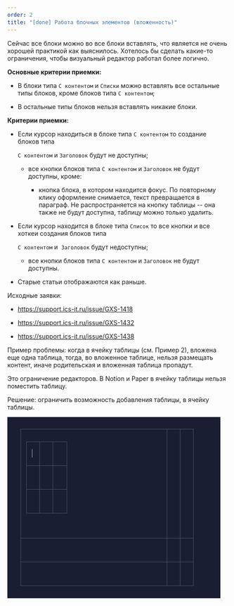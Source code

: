 ```yaml
---
order: 2
title: "[done] Работа блочных элементов (вложенность)"
---
```


Сейчас все блоки можно во все блоки вставлять, что является не очень хорошей практикой как выяснилось. Хотелось бы сделать какие-то ограничения, чтобы визуальный редактор работал более логично.

**Основные критерии приемки:**

-  В блоки типа `С контентом` и `Списки` можно вставлять все остальные типы блоков, кроме блоков типа `С контентом`;

-  В остальные типы блоков нельзя вставлять никакие блоки.

**Критерии приемки:**

-  Если курсор находиться в блоке типа `С контентом` то создание блоков типа

   `С контентом` и `Заголовок` будут не доступны;

   -  все кнопки  блоков типа `С контентом` и `Заголовок` не будут доступны, кроме:

      -  кнопка блока, в котором находится фокус. По повторному клику оформление снимается, текст превращается в параграф. Не распространяется на кнопку таблицы -- она также не будут доступна, таблицу можно только удалить.

-  Если курсор находится в блоке типа `Список` то все кнопки и все хоткеи создания блоков типа

   `С контентом` и  `Заголовок` будут недоступны;

   -  все кнопки  блоков типа `С контентом` и `Заголовок` не будут доступны.

-  Старые статьи отображаются как раньше.



Исходные заявки:

-  <https://support.ics-it.ru/issue/GXS-1418>

-  <https://support.ics-it.ru/issue/GXS-1432>

-  <https://support.ics-it.ru/issue/GXS-1438>



Пример проблемы: когда в ячейку таблицы (см. Пример 2), вложена еще одна таблица, тогда, во вложенное таблице, нельзя размещать контент, иначе родительская и вложенная таблица пропадут.

Это ограничение редакторов. В Notion и Paper в ячейку  таблицы нельзя поместить таблицу.

Решение: ограничить возможность добавления таблицы, в ячейку таблицы.

![](./block-logic_0.png "Пример 2. Таблица вложенная в ячейку таблицы")
